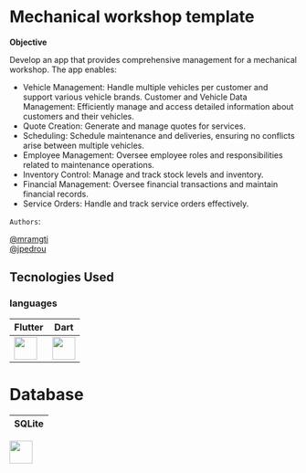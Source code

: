# Mechanical workshop template

**Objective**

Develop an app that provides comprehensive management for a mechanical workshop. The app enables:

- Vehicle Management: Handle multiple vehicles per customer and support various vehicle brands.
Customer and Vehicle Data Management: Efficiently manage and access detailed information about customers and their vehicles.
- Quote Creation: Generate and manage quotes for services.
- Scheduling: Schedule maintenance and deliveries, ensuring no conflicts arise between multiple vehicles.
- Employee Management: Oversee employee roles and responsibilities related to maintenance operations.
- Inventory Control: Manage and track stock levels and inventory.
- Financial Management: Oversee financial transactions and maintain financial records.
- Service Orders: Handle and track service orders effectively.

`Authors`:

[@mramgti](https://github.com/mramgti)<br>
[@jpedrou](https://github.com/jpedrou)


## Tecnologies Used

### languages

| Flutter | Dart |
|----------|----------|
<img width="40" src="https://cdn.jsdelivr.net/gh/devicons/devicon@latest/icons/flutter/flutter-original.svg" /> | <img width = "40" src="https://cdn.jsdelivr.net/gh/devicons/devicon@latest/icons/dart/dart-original.svg" />

# Database
| SQLite|
|----------|
<img width="40" src="https://cdn.jsdelivr.net/gh/devicons/devicon@latest/icons/sqlite/sqlite-original.svg" />